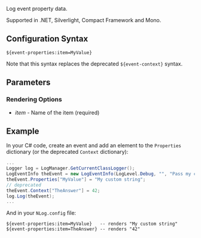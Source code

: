 Log event property data. 

Supported in .NET, Silverlight, Compact Framework and Mono.

## Configuration Syntax

```
${event-properties:item=MyValue}
```

Note that this syntax replaces the deprecated `${event-context}` syntax.

## Parameters

### Rendering Options

* _item_ - Name of the item (required)

## Example

In your C# code, create an event and add an element to the `Properties` dictionary (or the deprecated `Context` dictionary):

```csharp
...
Logger log = LogManager.GetCurrentClassLogger();
LogEventInfo theEvent = new LogEventInfo(LogLevel.Debug, "", "Pass my custom value");
theEvent.Properties["MyValue"] = "My custom string";
// deprecated
theEvent.Context["TheAnswer"] = 42;
log.Log(theEvent);
...
```

And in your `NLog.config` file:

```plain
${event-properties:item=MyValue}   -- renders "My custom string"
${event-properties:item=TheAnswer} -- renders "42"
```